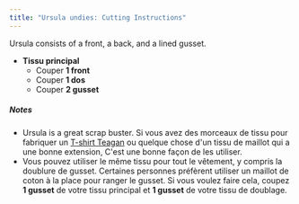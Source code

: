 ```yaml
---
title: "Ursula undies: Cutting Instructions"
---
```


Ursula consists of a front, a back, and a lined gusset.

- **Tissu principal**
  - Couper **1 front**
  - Couper **1 dos**
  - Couper **2 gusset**

<Note>

##### Notes

- Ursula is a great scrap buster. Si vous avez des morceaux de tissu pour fabriquer un [T-shirt Teagan](/designs/teagan/) ou quelque chose d'un tissu de maillot qui a une bonne extension, C'est une bonne façon de les utiliser.
- Vous pouvez utiliser le même tissu pour tout le vêtement, y compris la doublure de gusset. Certaines personnes préfèrent utiliser un maillot de coton à la place pour ranger le gusset. Si vous voulez faire cela, coupez **1 gusset** de votre tissu principal et **1 gusset** de votre tissu de doublage.

</Note>
